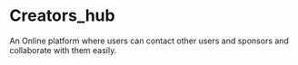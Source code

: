 # Creators_hub
An Online platform where users can contact other users and sponsors and collaborate with them easily. 
